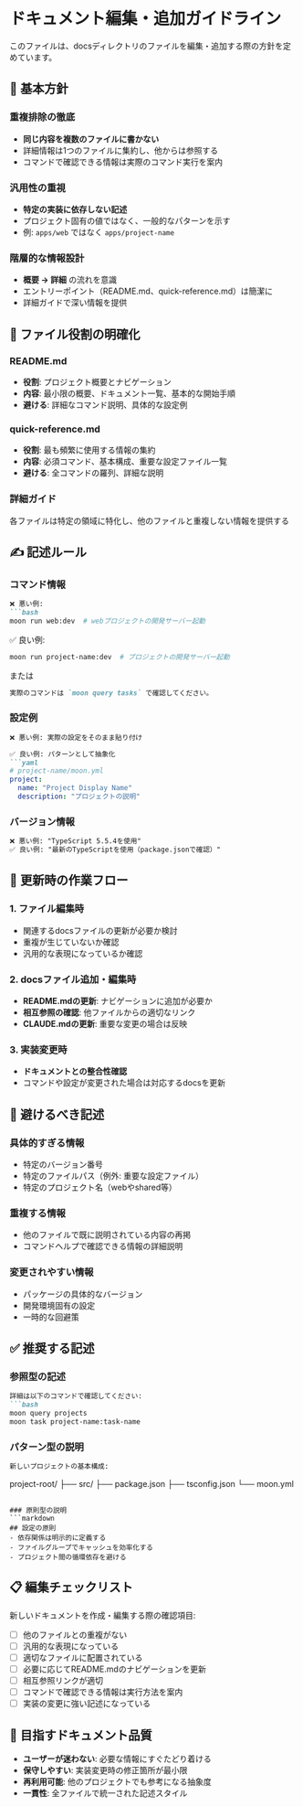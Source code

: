 # ドキュメント編集・追加ガイドライン

このファイルは、docsディレクトリのファイルを編集・追加する際の方針を定めています。

## 🎯 基本方針

### 重複排除の徹底
- **同じ内容を複数のファイルに書かない**
- 詳細情報は1つのファイルに集約し、他からは参照する
- コマンドで確認できる情報は実際のコマンド実行を案内

### 汎用性の重視
- **特定の実装に依存しない記述**
- プロジェクト固有の値ではなく、一般的なパターンを示す
- 例: `apps/web` ではなく `apps/project-name`

### 階層的な情報設計
- **概要 → 詳細** の流れを意識
- エントリーポイント（README.md、quick-reference.md）は簡潔に
- 詳細ガイドで深い情報を提供

## 📁 ファイル役割の明確化

### README.md
- **役割**: プロジェクト概要とナビゲーション
- **内容**: 最小限の概要、ドキュメント一覧、基本的な開始手順
- **避ける**: 詳細なコマンド説明、具体的な設定例

### quick-reference.md
- **役割**: 最も頻繁に使用する情報の集約
- **内容**: 必須コマンド、基本構成、重要な設定ファイル一覧
- **避ける**: 全コマンドの羅列、詳細な説明

### 詳細ガイド
各ファイルは特定の領域に特化し、他のファイルと重複しない情報を提供する

## ✍️ 記述ルール

### コマンド情報
```markdown
❌ 悪い例:
```bash
moon run web:dev  # webプロジェクトの開発サーバー起動
```

✅ 良い例:
```bash
moon run project-name:dev  # プロジェクトの開発サーバー起動
```

または

```markdown
実際のコマンドは `moon query tasks` で確認してください。
```

### 設定例
```markdown
❌ 悪い例: 実際の設定をそのまま貼り付け

✅ 良い例: パターンとして抽象化
```yaml
# project-name/moon.yml
project:
  name: "Project Display Name"
  description: "プロジェクトの説明"
```

### バージョン情報
```markdown
❌ 悪い例: "TypeScript 5.5.4を使用"
✅ 良い例: "最新のTypeScriptを使用（package.jsonで確認）"
```

## 🔄 更新時の作業フロー

### 1. ファイル編集時
- 関連するdocsファイルの更新が必要か検討
- 重複が生じていないか確認
- 汎用的な表現になっているか確認

### 2. docsファイル追加・編集時
- **README.mdの更新**: ナビゲーションに追加が必要か
- **相互参照の確認**: 他ファイルからの適切なリンク
- **CLAUDE.mdの更新**: 重要な変更の場合は反映

### 3. 実装変更時
- **ドキュメントとの整合性確認**
- コマンドや設定が変更された場合は対応するdocsを更新

## 🚫 避けるべき記述

### 具体的すぎる情報
- 特定のバージョン番号
- 特定のファイルパス（例外: 重要な設定ファイル）
- 特定のプロジェクト名（webやshared等）

### 重複する情報
- 他のファイルで既に説明されている内容の再掲
- コマンドヘルプで確認できる情報の詳細説明

### 変更されやすい情報
- パッケージの具体的なバージョン
- 開発環境固有の設定
- 一時的な回避策

## ✅ 推奨する記述

### 参照型の記述
```markdown
詳細は以下のコマンドで確認してください:
```bash
moon query projects
moon task project-name:task-name
```

### パターン型の説明
```markdown
新しいプロジェクトの基本構成:
```
project-root/
├── src/
├── package.json
├── tsconfig.json
└── moon.yml
```

### 原則型の説明
```markdown
## 設定の原則
- 依存関係は明示的に定義する
- ファイルグループでキャッシュを効率化する
- プロジェクト間の循環依存を避ける
```

## 📋 編集チェックリスト

新しいドキュメントを作成・編集する際の確認項目:

- [ ] 他のファイルとの重複がない
- [ ] 汎用的な表現になっている
- [ ] 適切なファイルに配置されている
- [ ] 必要に応じてREADME.mdのナビゲーションを更新
- [ ] 相互参照リンクが適切
- [ ] コマンドで確認できる情報は実行方法を案内
- [ ] 実装の変更に強い記述になっている

## 🎯 目指すドキュメント品質

- **ユーザーが迷わない**: 必要な情報にすぐたどり着ける
- **保守しやすい**: 実装変更時の修正箇所が最小限
- **再利用可能**: 他のプロジェクトでも参考になる抽象度
- **一貫性**: 全ファイルで統一された記述スタイル